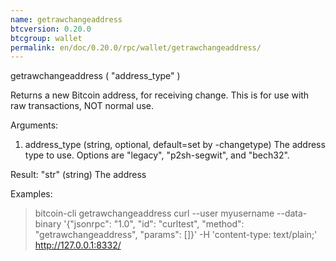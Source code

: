 ```yaml
---
name: getrawchangeaddress
btcversion: 0.20.0
btcgroup: wallet
permalink: en/doc/0.20.0/rpc/wallet/getrawchangeaddress/
---
```


getrawchangeaddress ( "address_type" )

Returns a new Bitcoin address, for receiving change.
This is for use with raw transactions, NOT normal use.

Arguments:
1. address_type    (string, optional, default=set by -changetype) The address type to use. Options are "legacy", "p2sh-segwit", and "bech32".

Result:
"str"    (string) The address

Examples:
> bitcoin-cli getrawchangeaddress 
> curl --user myusername --data-binary '{"jsonrpc": "1.0", "id": "curltest", "method": "getrawchangeaddress", "params": []}' -H 'content-type: text/plain;' http://127.0.0.1:8332/


